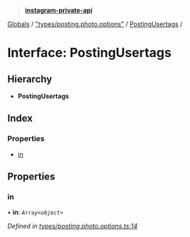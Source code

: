 > **[instagram-private-api](../README.md)**

[Globals](../README.md) / ["types/posting.photo.options"](../modules/_types_posting_photo_options_.md) / [PostingUsertags](_types_posting_photo_options_.postingusertags.md) /

# Interface: PostingUsertags

## Hierarchy

- **PostingUsertags**

## Index

### Properties

- [in](_types_posting_photo_options_.postingusertags.md#in)

## Properties

### in

• **in**: _`Array<object>`_

_Defined in [types/posting.photo.options.ts:14](https://github.com/realinstadude/instagram-private-api/blob/4ae8fec/src/types/posting.photo.options.ts#L14)_
